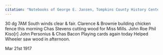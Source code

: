```yaml
---
citation: "Notebooks of George E. Jansen, Tompkins County History Center."
---
```

30 dg 7AM South winds clear & fair. Clarence & Brownie building chicken fence this morning Chas Stevens cutting wood for Miss Mills. John Roe Phil Kiso[r] John Personius & Chas Bacon Playing cards again today Helped Wheeler saw wood in afternoon.

Mar 21st 1917
